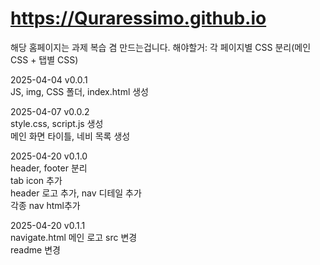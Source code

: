# https://Quraressimo.github.io
해당 홈페이지는 과제 복습 겸 만드는겁니다.
해야할거: 각 페이지별 CSS 분리(메인 CSS + 탭별 CSS)

2025-04-04 v0.0.1 <br>
JS, img, CSS 폴더, index.html 생성

2025-04-07 v0.0.2 <br>
style.css, script.js 생성<br>
메인 화면 타이틀, 네비 목록 생성

2025-04-20 v0.1.0 <br>
header, footer 분리<br>
tab icon 추가<br>
header 로고 추가, nav 디테일 추가<br>
각종 nav html추가

2025-04-20 v0.1.1 <br>
navigate.html 메인 로고 src 변경<br>
readme 변경